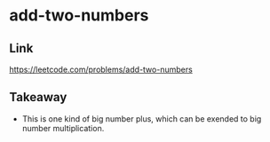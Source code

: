 # add-two-numbers

## Link

https://leetcode.com/problems/add-two-numbers

## Takeaway

- This is one kind of big number plus, which can be exended to big number multiplication.
